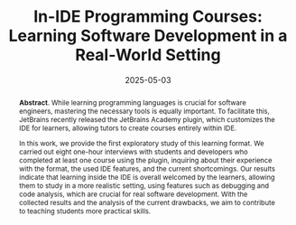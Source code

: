 ---
title: "In-IDE Programming Courses: Learning Software Development in a Real-World Setting"
authors: '<i>Anastasiia Birillo, Ilya Vlasov, Katsiaryna Dzialets, Hieke Keuning, and Timofey Bryksin</i>'
status: "accepted"
collection: publications
permalink: /publications/2025-05-03-in-ide-learning
date: 2025-05-03
venue: "<b>IDE'25</b>"
level: "Workshop"
pdf: 'https://arxiv.org/abs/2501.17747'
paperurl: 'paperurl: "https://doi.org/10.1109/IDE66625.2025.00005"'
counter_id: 'C63'
abstract: "<p><b>Abstract</b>. While learning programming languages is crucial for software engineers, mastering the necessary tools is equally important. To facilitate this, JetBrains recently released the JetBrains Academy plugin, which customizes the IDE for learners, allowing tutors to create courses entirely within IDE.</p><p>In this work, we provide the first exploratory study of this learning format. We carried out eight one-hour interviews with students and developers who completed at least one course using the plugin, inquiring about their experience with the format, the used IDE features, and the current shortcomings. Our results indicate that learning inside the IDE is overall welcomed by the learners, allowing them to study in a more realistic setting, using features such as debugging and code analysis, which are crucial for real software development. With the collected results and the analysis of the current drawbacks, we aim to contribute to teaching students more practical skills.</p>"
---
